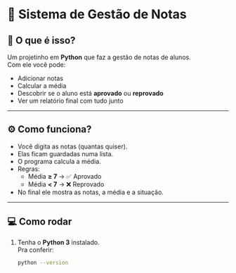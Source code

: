 # 📝 Sistema de Gestão de Notas

## 🚀 O que é isso?
Um projetinho em **Python** que faz a gestão de notas de alunos.  
Com ele você pode:  
- Adicionar notas  
- Calcular a média  
- Descobrir se o aluno está **aprovado** ou **reprovado**  
- Ver um relatório final com tudo junto  

---

## ⚙️ Como funciona?
- Você digita as notas (quantas quiser).  
- Elas ficam guardadas numa lista.  
- O programa calcula a média.  
- Regras:  
  - Média **≥ 7** → ✅ Aprovado  
  - Média **< 7** → ❌ Reprovado  
- No final ele mostra as notas, a média e a situação.  

---

## 💻 Como rodar
1. Tenha o **Python 3** instalado.  
   Pra conferir:  
   ```bash
   python --version
